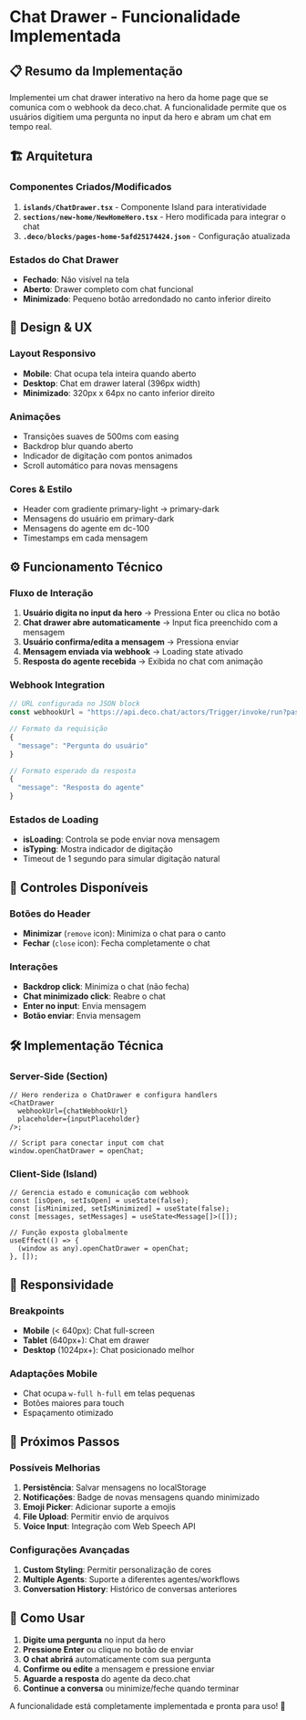 # Chat Drawer - Funcionalidade Implementada

## 📋 Resumo da Implementação

Implementei um chat drawer interativo na hero da home page que se comunica com o
webhook da deco.chat. A funcionalidade permite que os usuários digitiem uma
pergunta no input da hero e abram um chat em tempo real.

## 🏗️ Arquitetura

### Componentes Criados/Modificados

1. **`islands/ChatDrawer.tsx`** - Componente Island para interatividade
2. **`sections/new-home/NewHomeHero.tsx`** - Hero modificada para integrar o
   chat
3. **`.deco/blocks/pages-home-5afd25174424.json`** - Configuração atualizada

### Estados do Chat Drawer

- **Fechado**: Não visível na tela
- **Aberto**: Drawer completo com chat funcional
- **Minimizado**: Pequeno botão arredondado no canto inferior direito

## 🎨 Design & UX

### Layout Responsivo

- **Mobile**: Chat ocupa tela inteira quando aberto
- **Desktop**: Chat em drawer lateral (396px width)
- **Minimizado**: 320px x 64px no canto inferior direito

### Animações

- Transições suaves de 500ms com easing
- Backdrop blur quando aberto
- Indicador de digitação com pontos animados
- Scroll automático para novas mensagens

### Cores & Estilo

- Header com gradiente primary-light → primary-dark
- Mensagens do usuário em primary-dark
- Mensagens do agente em dc-100
- Timestamps em cada mensagem

## ⚙️ Funcionamento Técnico

### Fluxo de Interação

1. **Usuário digita no input da hero** → Pressiona Enter ou clica no botão
2. **Chat drawer abre automaticamente** → Input fica preenchido com a mensagem
3. **Usuário confirma/edita a mensagem** → Pressiona enviar
4. **Mensagem enviada via webhook** → Loading state ativado
5. **Resposta do agente recebida** → Exibida no chat com animação

### Webhook Integration

```typescript
// URL configurada no JSON block
const webhookUrl = "https://api.deco.chat/actors/Trigger/invoke/run?passphrase=undefined&deno_isolate_instance_id=/shared/deco.cx/Agents/a213785a-57b4-4800-a207-e408fb476841/triggers/632bce52-a316-43d0-a724-bd1de45d980b&output_tool=undefined"

// Formato da requisição
{
  "message": "Pergunta do usuário"
}

// Formato esperado da resposta
{
  "message": "Resposta do agente"
}
```

### Estados de Loading

- **isLoading**: Controla se pode enviar nova mensagem
- **isTyping**: Mostra indicador de digitação
- Timeout de 1 segundo para simular digitação natural

## 🔧 Controles Disponíveis

### Botões do Header

- **Minimizar** (`remove` icon): Minimiza o chat para o canto
- **Fechar** (`close` icon): Fecha completamente o chat

### Interações

- **Backdrop click**: Minimiza o chat (não fecha)
- **Chat minimizado click**: Reabre o chat
- **Enter no input**: Envia mensagem
- **Botão enviar**: Envia mensagem

## 🛠️ Implementação Técnica

### Server-Side (Section)

```tsx
// Hero renderiza o ChatDrawer e configura handlers
<ChatDrawer
  webhookUrl={chatWebhookUrl}
  placeholder={inputPlaceholder}
/>;

// Script para conectar input com chat
window.openChatDrawer = openChat;
```

### Client-Side (Island)

```tsx
// Gerencia estado e comunicação com webhook
const [isOpen, setIsOpen] = useState(false);
const [isMinimized, setIsMinimized] = useState(false);
const [messages, setMessages] = useState<Message[]>([]);

// Função exposta globalmente
useEffect(() => {
  (window as any).openChatDrawer = openChat;
}, []);
```

## 📱 Responsividade

### Breakpoints

- **Mobile** (< 640px): Chat full-screen
- **Tablet** (640px+): Chat em drawer
- **Desktop** (1024px+): Chat posicionado melhor

### Adaptações Mobile

- Chat ocupa `w-full h-full` em telas pequenas
- Botões maiores para touch
- Espaçamento otimizado

## 🎯 Próximos Passos

### Possíveis Melhorias

1. **Persistência**: Salvar mensagens no localStorage
2. **Notificações**: Badge de novas mensagens quando minimizado
3. **Emoji Picker**: Adicionar suporte a emojis
4. **File Upload**: Permitir envio de arquivos
5. **Voice Input**: Integração com Web Speech API

### Configurações Avançadas

1. **Custom Styling**: Permitir personalização de cores
2. **Multiple Agents**: Suporte a diferentes agentes/workflows
3. **Conversation History**: Histórico de conversas anteriores

## 🚀 Como Usar

1. **Digite uma pergunta** no input da hero
2. **Pressione Enter** ou clique no botão de enviar
3. **O chat abrirá** automaticamente com sua pergunta
4. **Confirme ou edite** a mensagem e pressione enviar
5. **Aguarde a resposta** do agente da deco.chat
6. **Continue a conversa** ou minimize/feche quando terminar

A funcionalidade está completamente implementada e pronta para uso! 🎉
